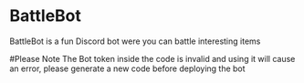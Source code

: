 # BattleBot

BattleBot is a fun Discord bot were you can battle interesting items

#Please Note
The Bot token inside the code is invalid and using it will cause an error, please generate a new code before deploying the bot
